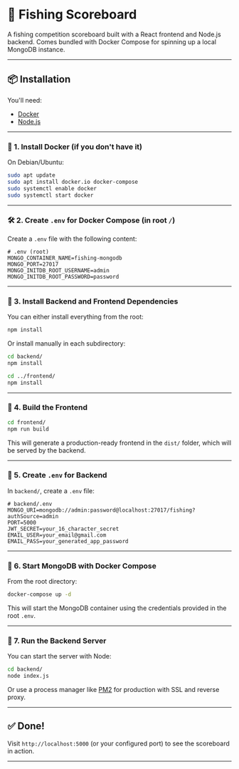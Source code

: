 # 🎣 Fishing Scoreboard

A fishing competition scoreboard built with a React frontend and Node.js backend. Comes bundled with Docker Compose for spinning up a local MongoDB instance.

---

## 📦 Installation

You'll need:

- [Docker](https://www.docker.com/)
- [Node.js](https://nodejs.org/)

---

### 🐳 1. Install Docker (if you don't have it)

On Debian/Ubuntu:

```bash
sudo apt update
sudo apt install docker.io docker-compose
sudo systemctl enable docker
sudo systemctl start docker
```

---

### 🛠️ 2. Create `.env` for Docker Compose (in root `/`)

Create a `.env` file with the following content:

```env
# .env (root)
MONGO_CONTAINER_NAME=fishing-mongodb
MONGO_PORT=27017
MONGO_INITDB_ROOT_USERNAME=admin
MONGO_INITDB_ROOT_PASSWORD=password
```

---

### 📁 3. Install Backend and Frontend Dependencies

You can either install everything from the root:

```bash
npm install
```

Or install manually in each subdirectory:

```bash
cd backend/
npm install

cd ../frontend/
npm install
```

---

### 🧱 4. Build the Frontend

```bash
cd frontend/
npm run build
```

This will generate a production-ready frontend in the `dist/` folder, which will be served by the backend.

---

### 🔐 5. Create `.env` for Backend

In `backend/`, create a `.env` file:

```env
# backend/.env
MONGO_URI=mongodb://admin:password@localhost:27017/fishing?authSource=admin
PORT=5000
JWT_SECRET=your_16_character_secret
EMAIL_USER=your_email@gmail.com
EMAIL_PASS=your_generated_app_password
```

---

### 🧱 6. Start MongoDB with Docker Compose

From the root directory:

```bash
docker-compose up -d
```

This will start the MongoDB container using the credentials provided in the root `.env`.

---

### 🚀 7. Run the Backend Server

You can start the server with Node:

```bash
cd backend/
node index.js
```

Or use a process manager like [PM2](https://pm2.keymetrics.io/) for production with SSL and reverse proxy.

---

## ✅ Done!

Visit `http://localhost:5000` (or your configured port) to see the scoreboard in action.

---
